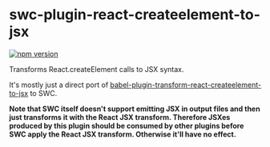 # swc-plugin-react-createelement-to-jsx

[![npm version](https://badge.fury.io/js/swc-plugin-react-createelement-to-jsx.svg)](https://badge.fury.io/js/swc-plugin-react-createelement-to-jsx)

Transforms React.createElement calls to JSX syntax.

It's mostly just a direct port of [babel-plugin-transform-react-createelement-to-jsx](https://github.com/flying-sheep/babel-plugin-transform-react-createelement-to-jsx/blob/master/src/index.js) to SWC.

**Note that SWC itself doesn't support emitting JSX in output files and then just transforms it with the React JSX transform. Therefore JSXes produced by this plugin should be consumed by other plugins before SWC apply the React JSX transform. Otherwise it'll have no effect.**
